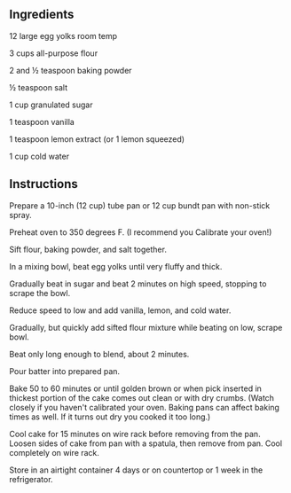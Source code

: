 ## Ingredients

12 large egg yolks room temp

3 cups all-purpose flour

2 and ½ teaspoon baking powder

½ teaspoon salt

1 cup granulated sugar

1 teaspoon vanilla

1 teaspoon lemon extract (or 1 lemon squeezed)

1 cup cold water

## Instructions

Prepare a 10-inch (12 cup) tube pan or 12 cup bundt pan with non-stick spray.

Preheat oven to 350 degrees F. (I recommend you Calibrate your oven!)

Sift flour, baking powder, and salt together.

In a mixing bowl, beat egg yolks until very fluffy and thick.

Gradually beat in sugar and beat 2 minutes on high speed, stopping to scrape the bowl.

Reduce speed to low and add vanilla, lemon, and cold water.

Gradually, but quickly add sifted flour mixture while beating on low, scrape bowl.

Beat only long enough to blend, about 2 minutes.

Pour batter into prepared pan.

Bake 50 to 60 minutes or until golden brown or when pick inserted in thickest portion of the cake comes out clean or with dry crumbs. (Watch closely if you haven't calibrated your oven. Baking pans can affect baking times as well. If it turns out dry you cooked it too long.)

Cool cake for 15 minutes on wire rack before removing from the pan. Loosen sides of cake from pan with a spatula, then remove from pan. Cool completely on wire rack.

Store in an airtight container 4 days or on countertop or 1 week in the refrigerator.
